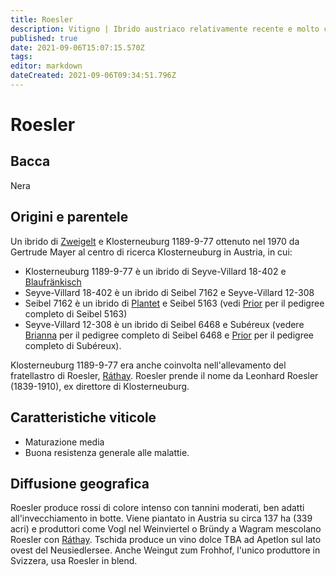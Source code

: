 ```yaml
---
title: Roesler
description: Vitigno | Ibrido austriaco relativamente recente e molto colorato
published: true
date: 2021-09-06T15:07:15.570Z
tags: 
editor: markdown
dateCreated: 2021-09-06T09:34:51.796Z
---
```


# Roesler

## Bacca
Nera

## Origini e parentele
Un ibrido di [Zweigelt](vitigni/bacca-nera/zweigelt) e Klosterneuburg 1189-9-77 ottenuto nel 1970 da Gertrude Mayer al centro di ricerca Klosterneuburg in Austria, in cui:

- Klosterneuburg 1189-9-77 è un ibrido di Seyve-Villard 18-402 e [Blaufränkisch](/vitigni/Austria/blaufrankisch)
- Seyve-Villard 18-402 è un ibrido di Seibel 7162 e Seyve-Villard 12-308
- Seibel 7162 è un ibrido di [Plantet](/vitigni/bacca-nera/plantet) e Seibel 5163 (vedi [Prior](/vitigni/bacca-nera/prior) per il pedigree completo di Seibel 5163)
- Seyve-Villard 12-308 è un ibrido di Seibel 6468 e Subéreux (vedere [Brianna](/vitigni/bacca-bianca/brianna) per il pedigree completo di Seibel 6468 e [Prior](/vitigni/bacca-nera/prior) per il pedigree completo di Subéreux).

Klosterneuburg 1189-9-77 era anche coinvolta nell'allevamento del fratellastro di Roesler, [Ráthay](/vitigni/Austria/rathay).  Roesler prende il nome da Leonhard Roesler (1839-1910), ex direttore di Klosterneuburg.

## Caratteristiche viticole
- Maturazione media
- Buona resistenza generale alle malattie.

## Diffusione geografica
Roesler produce rossi di colore intenso con tannini moderati, ben adatti all'invecchiamento in botte. Viene piantato in Austria su circa 137 ha (339 acri) e produttori come Vogl nel Weinviertel o Bründy a Wagram mescolano Roesler con [Ráthay](/vitigni/Austria/rathay). Tschida produce un vino dolce TBA ad Apetlon sul lato ovest del Neusiedlersee. Anche Weingut zum Frohhof, l'unico produttore in Svizzera, usa Roesler in blend.